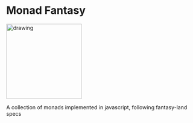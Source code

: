 # Monad Fantasy

<img src="https://png.icons8.com/color/1600/lambda.png" alt="drawing" width="200" height="200"/>

A collection of monads implemented in javascript, following fantasy-land specs
